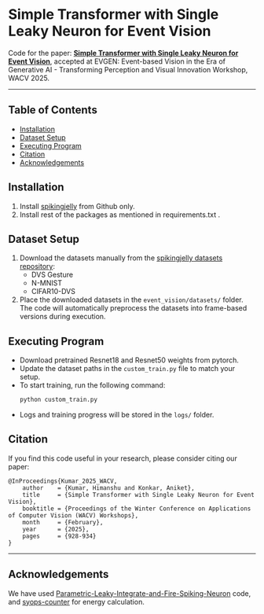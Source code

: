# Simple Transformer with Single Leaky Neuron for Event Vision

Code for the paper: **[Simple Transformer with Single Leaky Neuron for Event Vision](https://openaccess.thecvf.com/content/WACV2025W/EVGEN/html/Kumar_Simple_Transformer_with_Single_Leaky_Neuron_for_Event_Vision_WACVW_2025_paper.html)**, accepted at EVGEN: Event-based Vision in the Era of Generative AI - Transforming Perception and Visual Innovation Workshop, WACV 2025.

---

## Table of Contents
- [Installation](#installation)
- [Dataset Setup](#dataset-setup)
- [Executing Program](#executing-program)
- [Citation](#citation)
- [Acknowledgements](#acknowledgements)

## Installation

1. Install [spikingjelly](https://github.com/fangwei123456/spikingjelly) from Github only.
2. Install rest of the packages as mentioned in requirements.txt .

## Dataset Setup

1. Download the datasets manually from the [spikingjelly datasets repository](https://github.com/fangwei123456/spikingjelly/tree/master/spikingjelly/datasets):
   - DVS Gesture
   - N-MNIST
   - CIFAR10-DVS
2. Place the downloaded datasets in the `event_vision/datasets/` folder. The code will automatically preprocess the datasets into frame-based versions during execution.

## Executing Program

* Download pretrained Resnet18 and Resnet50 weights from pytorch.
* Update the dataset paths in the `custom_train.py` file to match your setup.
* To start training, run the following command:
   ```bash
   python custom_train.py
   ```
* Logs and training progress will be stored in the `logs/` folder.

## Citation

If you find this code useful in your research, please consider citing our paper:
```
@InProceedings{Kumar_2025_WACV,
    author    = {Kumar, Himanshu and Konkar, Aniket},
    title     = {Simple Transformer with Single Leaky Neuron for Event Vision},
    booktitle = {Proceedings of the Winter Conference on Applications of Computer Vision (WACV) Workshops},
    month     = {February},
    year      = {2025},
    pages     = {928-934}
}
```

---

## Acknowledgements

We have used [Parametric-Leaky-Integrate-and-Fire-Spiking-Neuron](https://github.com/fangwei123456/Parametric-Leaky-Integrate-and-Fire-Spiking-Neuron/) code, and [syops-counter](https://github.com/iCGY96/syops-counter) for energy calculation.
